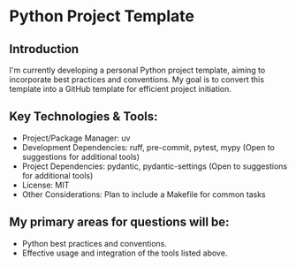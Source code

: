 # Python Project Template

## Introduction
I'm currently developing a personal Python project template, aiming to incorporate best practices and conventions. My goal is to convert this template into a GitHub template for efficient project initiation.

## Key Technologies & Tools:

- Project/Package Manager: uv
- Development Dependencies: ruff, pre-commit, pytest, mypy (Open to suggestions for additional tools)
- Project Dependencies: pydantic, pydantic-settings (Open to suggestions for additional tools)
- License: MIT
- Other Considerations: Plan to include a Makefile for common tasks

## My primary areas for questions will be:
- Python best practices and conventions.
- Effective usage and integration of the tools listed above.
